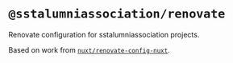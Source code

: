 # `@sstalumniassociation/renovate`

Renovate configuration for sstalumniassociation projects.

Based on work from [`nuxt/renovate-config-nuxt`](https://github.com/nuxt/renovate-config-nuxt).
